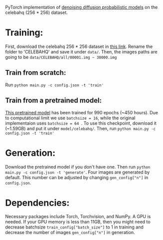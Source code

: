 PyTorch implementation of [denoising diffusion probabilistic models](https://hojonathanho.github.io/diffusion) on the celebahq (256 * 256) dataset.

# Training:
First, download the celebahq 256 * 256 dataset in [this link](https://drive.google.com/drive/folders/11Vz0fqHS2rXDb5pprgTjpD7S2BAJhi1P). Rename the folder to 'CELEBAHQ' and save it under ```data/```. Then, the images paths are going to be ```data/CELEBAHQ/all/00001.img ~ 30000.img```

## Train from scratch:
Run ```python main.py -c config.json -t 'train'```

## Train from a pretrained model:
[This pretrained model](https://drive.google.com/file/d/152nfsDLkpstaIoW7dg4-q3Y4pYAuAn7A/view?usp=sharing) has been trained for 990 epochs (~450 hours). Due to computational limit we use ```batchsize = 16```, while the original implementaion uses ```batchsize = 64 ```. To use this checkpoint, download it (~1.59GB) and put it under ```model/celebahq/```. Then, run ```python main.py -c config.json -t 'train'```

# Generation:
Download the pretrained model if you don't have one. Then run ```python main.py -c config.json -t 'generate'```. Four images are generated by default. This number can be adjusted by changing ```gen_config["n"]``` in ```config.json```.

# Dependencies:
Necessary packages include Torch, Torchvision, and NumPy. A GPU is needed. If your GPU memory is less than 11GB, then you might need to decrease batchsize ```train_config["batch_size"]``` to 1 in training and decrease the number of images ```gen_config["n"]``` in generation. 
